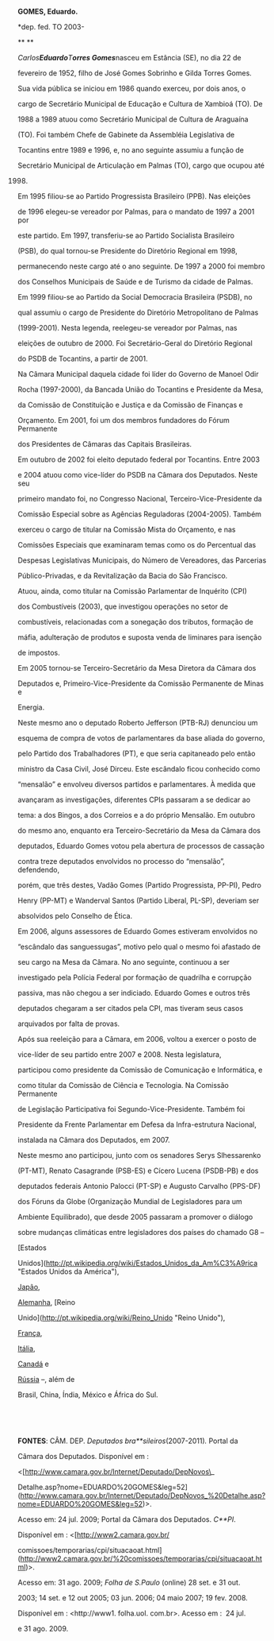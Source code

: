 **GOMES, Eduardo.**



\*dep. fed. TO 2003-



** **



*Carlos**Eduardo**T**orres Gomes***nasceu em Estância (SE), no dia 22 de

fevereiro de 1952, filho de José Gomes Sobrinho e Gilda Torres Gomes.



Sua vida pública se iniciou em 1986 quando exerceu, por dois anos, o

cargo de Secretário Municipal de Educação e Cultura de Xambioá (TO). De

1988 a 1989 atuou como Secretário Municipal de Cultura de Araguaína

(TO). Foi também Chefe de Gabinete da Assembléia Legislativa de

Tocantins entre 1989 e 1996, e, no ano seguinte assumiu a função de

Secretário Municipal de Articulação em Palmas (TO), cargo que ocupou até

1998.



Em 1995 filiou-se ao Partido Progressista Brasileiro (PPB). Nas eleições

de 1996 elegeu-se vereador por Palmas, para o mandato de 1997 a 2001 por

este partido. Em 1997, transferiu-se ao Partido Socialista Brasileiro

(PSB), do qual tornou-se Presidente do Diretório Regional em 1998,

permanecendo neste cargo até o ano seguinte. De 1997 a 2000 foi membro

dos Conselhos Municipais de Saúde e de Turismo da cidade de Palmas.



Em 1999 filiou-se ao Partido da Social Democracia Brasileira (PSDB), no

qual assumiu o cargo de Presidente do Diretório Metropolitano de Palmas

(1999-2001). Nesta legenda, reelegeu-se vereador por Palmas, nas

eleições de outubro de 2000. Foi Secretário-Geral do Diretório Regional

do PSDB de Tocantins, a partir de 2001.



Na Câmara Municipal daquela cidade foi líder do Governo de Manoel Odir

Rocha (1997-2000), da Bancada União do Tocantins e Presidente da Mesa,

da Comissão de Constituição e Justiça e da Comissão de Finanças e

Orçamento. Em 2001, foi um dos membros fundadores do Fórum Permanente

dos Presidentes de Câmaras das Capitais Brasileiras.



Em outubro de 2002 foi eleito deputado federal por Tocantins. Entre 2003

e 2004 atuou como vice-líder do PSDB na Câmara dos Deputados. Neste seu

primeiro mandato foi, no Congresso Nacional, Terceiro-Vice-Presidente da

Comissão Especial sobre as Agências Reguladoras (2004-2005). Também

exerceu o cargo de titular na Comissão Mista do Orçamento, e nas

Comissões Especiais que examinaram temas como os do Percentual das

Despesas Legislativas Municipais, do Número de Vereadores, das Parcerias

Público-Privadas, e da Revitalização da Bacia do São Francisco.



Atuou, ainda, como titular na Comissão Parlamentar de Inquérito (CPI)

dos Combustíveis (2003), que investigou operações no setor de

combustíveis, relacionadas com a sonegação dos tributos, formação de

máfia, adulteração de produtos e suposta venda de liminares para isenção

de impostos.



Em 2005 tornou-se Terceiro-Secretário da Mesa Diretora da Câmara dos

Deputados e, Primeiro-Vice-Presidente da Comissão Permanente de Minas e

Energia.



Neste mesmo ano o deputado Roberto Jefferson (PTB-RJ) denunciou um

esquema de compra de votos de parlamentares da base aliada do governo,

pelo Partido dos Trabalhadores (PT), e que seria capitaneado pelo então

ministro da Casa Civil, José Dirceu. Este escândalo ficou conhecido como

“mensalão” e envolveu diversos partidos e parlamentares. À medida que

avançaram as investigações, diferentes CPIs passaram a se dedicar ao

tema: a dos Bingos, a dos Correios e a do próprio Mensalão. Em outubro

do mesmo ano, enquanto era Terceiro-Secretário da Mesa da Câmara dos

deputados, Eduardo Gomes votou pela abertura de processos de cassação

contra treze deputados envolvidos no processo do “mensalão”, defendendo,

porém, que três destes, Vadão Gomes (Partido Progressista, PP-PI), Pedro

Henry (PP-MT) e Wanderval Santos (Partido Liberal, PL-SP), deveriam ser

absolvidos pelo Conselho de Ética. 



Em 2006, alguns assessores de Eduardo Gomes estiveram envolvidos no

“escândalo das sanguessugas”, motivo pelo qual o mesmo foi afastado de

seu cargo na Mesa da Câmara. No ano seguinte, continuou a ser

investigado pela Polícia Federal por formação de quadrilha e corrupção

passiva, mas não chegou a ser indiciado. Eduardo Gomes e outros três

deputados chegaram a ser citados pela CPI, mas tiveram seus casos

arquivados por falta de provas.



Após sua reeleição para a Câmara, em 2006, voltou a exercer o posto de

vice-líder de seu partido entre 2007 e 2008. Nesta legislatura,

participou como presidente da Comissão de Comunicação e Informática, e

como titular da Comissão de Ciência e Tecnologia. Na Comissão Permanente

de Legislação Participativa foi Segundo-Vice-Presidente. Também foi

Presidente da Frente Parlamentar em Defesa da Infra-estrutura Nacional,

instalada na Câmara dos Deputados, em 2007.



Neste mesmo ano participou, junto com os senadores Serys Slhessarenko

(PT-MT), Renato Casagrande (PSB-ES) e Cícero Lucena (PSDB-PB) e dos

deputados federais Antonio Palocci (PT-SP) e Augusto Carvalho (PPS-DF)

dos Fóruns da Globe (Organização Mundial de Legisladores para um

Ambiente Equilibrado), que desde 2005 passaram a promover o diálogo

sobre mudanças climáticas entre legisladores dos países do chamado G8 –

[Estados

Unidos](http://pt.wikipedia.org/wiki/Estados_Unidos_da_Am%C3%A9rica "Estados Unidos da América"),

[Japão](http://pt.wikipedia.org/wiki/Jap%C3%A3o "Japão"),

[Alemanha](http://pt.wikipedia.org/wiki/Alemanha "Alemanha"), [Reino

Unido](http://pt.wikipedia.org/wiki/Reino_Unido "Reino Unido"),

[França](http://pt.wikipedia.org/wiki/Fran%C3%A7a "França"),

[Itália](http://pt.wikipedia.org/wiki/It%C3%A1lia "Itália"),

[Canadá](http://pt.wikipedia.org/wiki/Canad%C3%A1 "Canadá") e

[Rússia](http://pt.wikipedia.org/wiki/R%C3%BAssia "Rússia") –, além de

Brasil, China, Índia, México e África do Sul.



 



 



**FONTES**: CÂM. DEP. *Deputados bra**sileiros*(2007-2011)*.* Portal da

Câmara dos Deputados. Disponível em :

\<[http://www.camara.gov.br/Internet/Deputado/DepNovos\_

Detalhe.asp?nome=EDUARDO%20GOMES&leg=52](http://www.camara.gov.br/Internet/Deputado/DepNovos_%20Detalhe.asp?nome=EDUARDO%20GOMES&leg=52)\>.

Acesso em: 24 jul. 2009; Portal da Câmara dos Deputados. *C**PI*.

Disponível em : \<[http://www2.camara.gov.br/

comissoes/temporarias/cpi/situacaoat.html](http://www2.camara.gov.br/%20comissoes/temporarias/cpi/situacaoat.html)\>.

Acesso em: 31 ago. 2009; *Folha de S.Paulo* (online) 28 set. e 31 out.

2003; 14 set. e 12 out 2005; 03 jun. 2006; 04 maio 2007; 19 fev. 2008.

Disponível em : \<http://www1. folha.uol. com.br\>. Acesso em :  24 jul.

e 31 ago. 2009.



 



 

